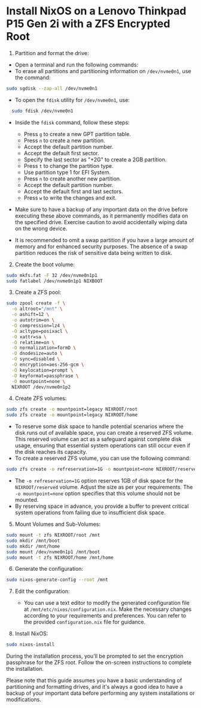 # Install NixOS on a Lenovo Thinkpad P15 Gen 2i with a ZFS Encrypted Root

1. Partition and format the drive:
- Open a terminal and run the following commands:
- To erase all partitions and partitioning information on `/dev/nvme0n1`, use the command:
``` bash
sudo sgdisk --zap-all /dev/nvme0n1
```
- To open the `fdisk` utility for `/dev/nvme0n1`, use:
```bash
  sudo fdisk /dev/nvme0n1
```
- Inside the `fdisk` command, follow these steps:
	- Press `g` to create a new GPT partition table.
	- Press `n` to create a new partition.
	- Accept the default partition number.
	- Accept the default first sector.
	- Specify the last sector as "+2G" to create a 2GB partition.
	- Press `t` to change the partition type.
	- Use partition type 1 for EFI System.
	- Press `n` to create another new partition.
	- Accept the default partition number.
	- Accept the default first and last sectors.
	- Press `w` to write the changes and exit.
	  
- Make sure to have a backup of any important data on the drive before executing these above commands, as it permanently modifies data on the specified drive. Exercise caution to avoid accidentally wiping data on the wrong device.
- It is recommended to omit a swap partition if you have a large amount of memory and for enhanced security purposes. The absence of a swap partition reduces the risk of sensitive data being written to disk.

2. Create the boot volume:
```bash
sudo mkfs.fat -F 32 /dev/nvme0n1p1
sudo fatlabel /dev/nvme0n1p1 NIXBOOT
```

3. Create a ZFS pool:
```bash
sudo zpool create -f \
  -o altroot="/mnt" \
  -o ashift=12 \
  -o autotrim=on \
  -O compression=lz4 \
  -O acltype=posixacl \
  -O xattr=sa \
  -O relatime=on \
  -O normalization=formD \
  -O dnodesize=auto \
  -O sync=disabled \
  -O encryption=aes-256-gcm \
  -O keylocation=prompt \
  -O keyformat=passphrase \
  -O mountpoint=none \
  NIXROOT /dev/nvme0n1p2
```

4. Create ZFS volumes:
```bash
sudo zfs create -o mountpoint=legacy NIXROOT/root
sudo zfs create -o mountpoint=legacy NIXROOT/home
```
- To reserve some disk space to handle potential scenarios where the disk runs out of available space, you can create a reserved ZFS volume. This reserved volume can act as a safeguard against complete disk usage, ensuring that essential system operations can still occur even if the disk reaches its capacity.
- To create a reserved ZFS volume, you can use the following command:
```bash
sudo zfs create -o refreservation=1G -o mountpoint=none NIXROOT/reserved
```
- The `-o refreservation=1G` option reserves 1GB of disk space for the `NIXROOT/reserved` volume. Adjust the size as per your requirements. The `-o mountpoint=none` option specifies that this volume should not be mounted.
- By reserving space in advance, you provide a buffer to prevent critical system operations from failing due to insufficient disk space.

5. Mount Volumes and Sub-Volumes:
```bash
sudo mount -t zfs NIXROOT/root /mnt
sudo mkdir /mnt/boot
sudo mkdir /mnt/home
sudo mount /dev/nvme0n1p1 /mnt/boot
sudo mount -t zfs NIXROOT/home /mnt/home
```

6. Generate the configuration:
```bash
sudo nixos-generate-config --root /mnt
```

7. Edit the configuration:
    - You can use a text editor to modify the generated configuration file at `/mnt/etc/nixos/configuration.nix`. Make the necessary changes according to your requirements and preferences. You can refer to the provided `configuration.nix` file for guidance.

8. Install NixOS:
```bash
sudo nixos-install
```   

During the installation process, you'll be prompted to set the encryption passphrase for the ZFS root. Follow the on-screen instructions to complete the installation.

Please note that this guide assumes you have a basic understanding of partitioning and formatting drives, and it's always a good idea to have a backup of your important data before performing any system installations or modifications.